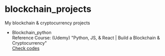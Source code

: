 # blockchain_projects
My blockchain &amp; cryptocurrency projects


<ul>
<li>Blockchain_python<br>
Reference Course: (Udemy) "Python, JS, & React | Build a Blockchain & Cryptocurrency"<br>
<a href='https://github.com/philgineer/python_projects/tree/master/blockchain'>Check codes</a><br>
  </li><br>
  
  </ul>
